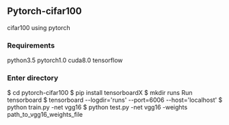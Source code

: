 
## Pytorch-cifar100

cifar100 using pytorch

### Requirements

python3.5
pytorch1.0
cuda8.0
tensorflow

### Enter directory

$ cd pytorch-cifar100
$ pip install tensorboardX
$ mkdir runs
Run tensorboard
$ tensorboard --logdir='runs' --port=6006 --host='localhost'
$ python train.py -net vgg16
$ python test.py -net vgg16 -weights path_to_vgg16_weights_file
